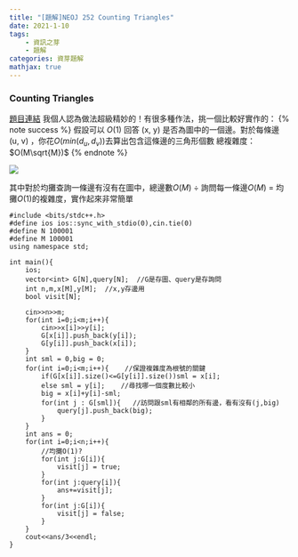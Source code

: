 ```yaml
---
title: "[題解]NEOJ 252 Counting Triangles"
date: 2021-1-10
tags: 
    - 資訊之芽
    - 題解
categories: 資芽題解
mathjax: true
---
```


### Counting Triangles
<!--more-->
[題目連結](https://neoj.sprout.tw/problem/252/)
我個人認為做法超級精妙的！有很多種作法，挑一個比較好實作的：
{% note success %}
假設可以 $O(1)$ 回答 (x, y) 是否為圖中的一個邊。對於每條邊 (u, v) ，你花$O(min(d_u, d_v))$去算出包含這條邊的三角形個數
總複雜度：$O(M\sqrt{M})$
{% endnote %}

![](https://i.imgur.com/SazG9dP.png)

其中對於均攤查詢一條邊有沒有在圖中，總邊數$O(M)$ $\div$ 詢問每一條邊$O(M)$ = 均攤$O(1)$的複雜度，實作起來非常簡單

```cpp=
#include <bits/stdc++.h>
#define ios ios::sync_with_stdio(0),cin.tie(0)
#define N 100001
#define M 100001
using namespace std;

int main(){
    ios;
    vector<int> G[N],query[N];  //G是存圖、query是存詢問
    int n,m,x[M],y[M];  //x,y存邊用
    bool visit[N];
    
    cin>>n>>m;
    for(int i=0;i<m;i++){
        cin>>x[i]>>y[i];
        G[x[i]].push_back(y[i]);
        G[y[i]].push_back(x[i]);
    }
    int sml = 0,big = 0;
    for(int i=0;i<m;i++){    //保證複雜度為根號的關鍵
        if(G[x[i]].size()<=G[y[i]].size())sml = x[i];
        else sml = y[i];    //尋找哪一個度數比較小
        big = x[i]+y[i]-sml;
        for(int j : G[sml]){   //訪問跟sml有相鄰的所有邊，看有沒有(j,big)
            query[j].push_back(big);
        }
    }
    int ans = 0;
    for(int i=0;i<n;i++){
        //均攤O(1)?
        for(int j:G[i]){
            visit[j] = true;
        }
        for(int j:query[i]){
            ans+=visit[j];
        }
        for(int j:G[i]){
            visit[j] = false;
        }
    }
    cout<<ans/3<<endl;
}
```
